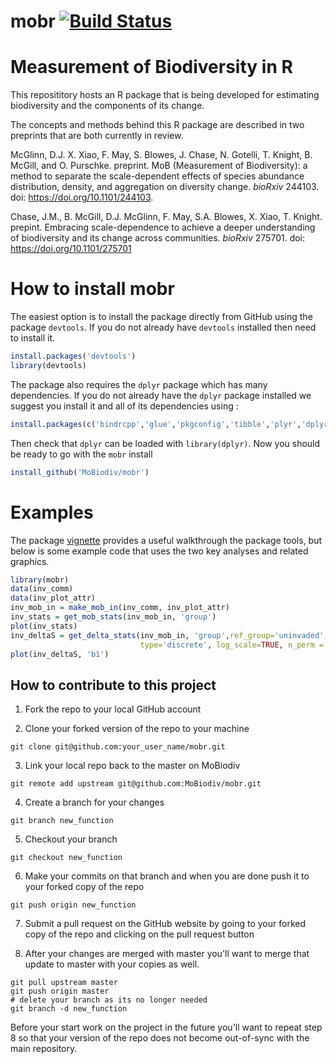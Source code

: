 mobr [![Build Status](https://travis-ci.org/MoBiodiv/mobr.png)](https://travis-ci.org/MoBiodiv/mobr)
============

# Measurement of Biodiversity in R 

This reposititory hosts an R package that is being developed for 
estimating biodiversity and the components of its change.

The concepts and methods behind this R package are described in two preprints that are both currently in review. 

McGlinn, D.J. X. Xiao, F. May, S. Blowes, J. Chase, N. Gotelli, T. Knight, B. McGill, and O. Purschke. preprint. MoB (Measurement of Biodiversity): a method to separate the scale-dependent effects of species abundance distribution, density, and aggregation on diversity change. *bioRxiv* 244103. doi: https://doi.org/10.1101/244103.


Chase, J.M., B. McGill, D.J. McGlinn, F. May, S.A. Blowes, X. Xiao, T. Knight. prepint. Embracing scale-dependence to achieve a deeper understanding of biodiversity and its change across communities. *bioRxiv* 275701. doi: https://doi.org/10.1101/275701


# How to install mobr

The easiest option is to install the package directly from GitHub using the package `devtools`. If you do not already have `devtools` installed then need to install it.

```r
install.packages('devtools')
library(devtools)
```

The package also requires the `dplyr` package which has many dependencies. If you do 
not already have the `dplyr` package installed we suggest you install it and 
all of its dependencies using :

```r
install.packages(c('bindrcpp','glue','pkgconfig','tibble','plyr','dplyr'))
```

Then check that `dplyr` can be loaded with `library(dplyr)`.
Now you should be ready to go with the `mobr` install

```r
install_github('MoBiodiv/mobr')
```

# Examples

The package [vignette](./vignettes/mobr_intro.pdf) provides a useful walkthrough
the package tools, but below is some example code that uses the two key analyses
and related graphics. 

```r
library(mobr)
data(inv_comm)
data(inv_plot_attr)
inv_mob_in = make_mob_in(inv_comm, inv_plot_attr)
inv_stats = get_mob_stats(inv_mob_in, 'group')
plot(inv_stats)
inv_deltaS = get_delta_stats(inv_mob_in, 'group',ref_group='uninvaded',
                             type='discrete', log_scale=TRUE, n_perm = 100)
plot(inv_deltaS, 'b1')
```


## How to contribute to this project
1) Fork the repo to your local GitHub account

2) Clone your forked version of the repo to your machine

`git clone git@github.com:your_user_name/mobr.git`

3) Link your local repo back to the master on MoBiodiv

`git remote add upstream git@github.com:MoBiodiv/mobr.git`

4) Create a branch for your changes

`git branch new_function`

5) Checkout your branch

`git checkout new_function`

6) Make your commits on that branch and when you are done push it to your
forked copy of the repo

`git push origin new_function`

7) Submit a pull request on the GitHub website by going to your forked copy
of the repo and clicking on the pull request button 

8) After your changes are merged with master you'll want to merge that
update to master with your copies as well. 

```
git pull upstream master
git push origin master
# delete your branch as its no longer needed
git branch -d new_function
```

Before your start work on the project in the future you'll want to repeat
step 8 so that your version of the repo does not become out-of-sync
with the main repository. 

